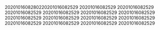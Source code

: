 2020101608280220201016082529
20201016082529
20201016082529
20201016082529
20201016082529
20201016082529
20201016082529
20201016082529
20201016082529
20201016082529
20201016082529
20201016082529
20201016082529
20201016082529
20201016082529
